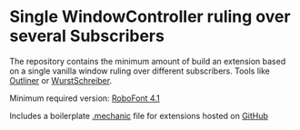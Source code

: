 # Single WindowController ruling over several Subscribers

The repository contains the minimum amount of build an extension based on a single vanilla window ruling over different subscribers. Tools like [Outliner](https://github.com/typemytype/outlinerRoboFontExtension) or [WurstSchreiber](https://github.com/asaumierdemers/WurstSchreiber).

Minimum required version: [RoboFont 4.1]

Includes a boilerplate [.mechanic] file for extensions hosted on [GitHub]

[Extension Folder Structure]: https://robofont.com/documentation/reference/extensions/extension-file-spec/#extension-folder-structure
[.mechanic]: https://robofont.com/documentation/reference/extensions/extension-item-format/
[RoboFont 4.1]: https://forum.robofont.com/topic/998/robofont-4-1
[template]: https://help.github.com/en/articles/creating-a-repository-from-a-template
[GitHub]: https://github.com/robodocs/rf-extension-boilerplate

